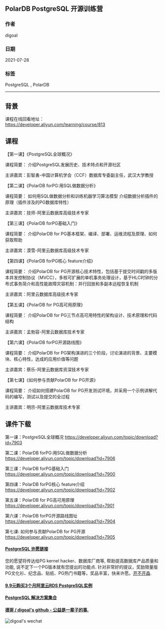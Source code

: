 ## PolarDB PostgreSQL 开源训练营   
  
### 作者  
digoal  
  
### 日期  
2021-07-28   
  
### 标签  
PostgreSQL , PolarDB    
  
----  
  
## 背景  
  
课程在线回看地址：  
https://developer.aliyun.com/learning/course/813  
  
  
## 课程  
【第一课】《PostgreSQL全球概况》  
  
课程简要： 介绍PostgreSQL发展历史、技术特点和开源社区  
  
主讲嘉宾：彭智勇-中国计算机学会（CCF）数据库专委副主任，武汉大学教授  
  
【第二课】《PolarDB forPG:用SQL做数据分析》  
  
课程简要： 如何用SQL做数据分析和训练机器学习算法模型 介绍数据分析插件的原理（插件涉及的PG数据库特性）  
  
主讲嘉宾：技师-阿里云数据库高级技术专家  
  
【第三课】《PolarDB forPG基础入门》  
  
课程简要： 介绍PolarDB for PG基本框架、编译、部署、运维流程及原理、如何获取帮助  
  
主讲嘉宾：漠雪-阿里云数据库高级技术专家  
  
【第四课】《PolarDB forPG核心 feature介绍》  
  
课程简要： 介绍PolarDB for PG开源核心技术特性，包括基于提交时间戳的多版本并发控制协议（MVCC），多核可扩展的单机事务处理设计，基于HLC时钟的分布式事务简介和高性能故障灾容机制：并行回放和多副本远程恢复机制  
  
主讲嘉宾：阿里云数据库高级技术专家  
  
【第五课】《PolarDB for PG高可用原理》  
  
课程简要： 介绍PolarDB for PG三节点高可用特性的架构设计、技术原理和代码结构  
  
主讲嘉宾：孟勃容-阿里云数据库技术专家  
  
【第六课】《PolarDB forPG开源路线图》  
  
课程简要： 介绍PolarDB for PG架构演进的三个阶段，讨论演进的背景、主要模块、核心特性，达成的应用价值等问题  
  
主讲嘉宾：蔡乐-阿里云数据库资深技术专家  
  
【第七课】《如何参与贡献PolarDB for PG开源》  
  
课程简要： 介绍如何搭建PolarDB for PG开发测试环境，并采用一个示例讲解代码的编写，测试以及提交的全过程  
  
主讲嘉宾：明宗-阿里云数据库技术专家  
  
  
## 课件下载  
第一课：PostgreSQL全球概况 https://developer.aliyun.com/topic/download?id=7903  
  
第二课：PolarDB forPG:用SQL做数据分析 https://developer.aliyun.com/topic/download?id=7906  
  
第三课：PolarDB forPG基础入门  https://developer.aliyun.com/topic/download?id=7900  
  
第四课：PolarDB forPG核心 feature介绍  https://developer.aliyun.com/topic/download?id=7902  
  
第五课：PolarDB for PG高可用原理 https://developer.aliyun.com/topic/download?id=7901  
  
第六课：PolarDB forPG开源路线图址 https://developer.aliyun.com/topic/download?id=7904  
  
第七课: 如何参与贡献PolarDB for PG开源  https://developer.aliyun.com/topic/download?id=7905   
  
  
#### [PostgreSQL 许愿链接](https://github.com/digoal/blog/issues/76 "269ac3d1c492e938c0191101c7238216")
您的愿望将传达给PG kernel hacker、数据库厂商等, 帮助提高数据库产品质量和功能, 说不定下一个PG版本就有您提出的功能点. 针对非常好的提议，奖励限量版PG文化衫、纪念品、贴纸、PG热门书籍等，奖品丰富，快来许愿。[开不开森](https://github.com/digoal/blog/issues/76 "269ac3d1c492e938c0191101c7238216").  
  
  
#### [9.9元购买3个月阿里云RDS PostgreSQL实例](https://www.aliyun.com/database/postgresqlactivity "57258f76c37864c6e6d23383d05714ea")
  
  
#### [PostgreSQL 解决方案集合](https://yq.aliyun.com/topic/118 "40cff096e9ed7122c512b35d8561d9c8")
  
  
#### [德哥 / digoal's github - 公益是一辈子的事.](https://github.com/digoal/blog/blob/master/README.md "22709685feb7cab07d30f30387f0a9ae")
  
  
![digoal's wechat](../pic/digoal_weixin.jpg "f7ad92eeba24523fd47a6e1a0e691b59")
  
